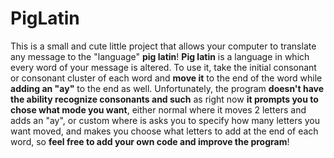 # PigLatin

This is a small and cute little project that allows your computer to translate any message to the "language" <b>pig latin</b>! <b>Pig latin</b> is a language in which every word of your message is altered. To use it, take the initial consonant or consonant cluster of each word and <b>move it</b> to the end of the word while <b>adding an "ay"</b> to the end as well. Unfortunately, the program <b>doesn't have the ability recognize consonants and such</b> as right now <b>it prompts you to chose what mode you want</b>, either normal where it moves 2 letters and adds an "ay", or custom where is asks you to specify how many letters you want moved, and makes you choose what letters to add at the end of each word, so <b>feel free to add your own code and improve the program</b>!